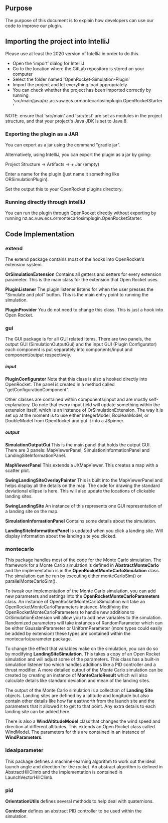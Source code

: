 ## Purpose

The purpose of this document is to explain how developers can use our code to improve our plugin.

## Importing the project into IntelliJ

Please use at least the 2020 version of IntelliJ in order to do this.

- Open the ‘import’ dialog for IntelliJ
- Go to the location where the GitLab repository is stored on your computer
- Select the folder named 'OpenRocket-Simulation-Plugin'
- Import the project and let everything load appropriately
- You can check whether the project has been imported correctly by running 'src/main/java/nz.ac.vuw.ecs.ormontecarlosimplugin.OpenRocketStarter'

NOTE: ensure that 'src/main' and 'src/test' are set as modules in the project structure, and that your project's Java JDK is set to Java 8.

### Exporting the plugin as a JAR

You can export as a jar using the command "gradle jar".

Alternatively, using IntelliJ, you can export the plugin as a jar by going:

Project Structure -> Artifacts -> + Jar (empty)

Enter a name for the plugin (just name it something like ORSimulationPlugin).

Set the output this to your OpenRocket plugins directory.

### Running directly through intelliJ

You can run the plugin through OpenRocket directly without exporting by running nz.ac.vuw.ecs.ormontecarlosimplugin.OpenRocketStarter.

## Code Implementation

### extend

The extend package contains most of the hooks into OpenRocket's extension system.

**OrSimulationExtension** Contains all getters and setters for every extension parameter. This is the main class for the extension that Open Rocket uses.

**PluginListener** The plugin listener listens for when the user presses the "Simulate and plot" button. This is the main entry point to running the simulation.

**PluginProvider** You do not need to change this class. This is just a hook into Open Rocket.

### gui

The GUI package is for all GUI related items. There are two panels, the output GUI (SimulationOutputGui) and the input GUI (Plugin Configurator) each component is put separately into components/input and component/output respectively.

##### input

**PluginConfigurator** Note that this class is also a hooked directly into OpenRocket. The panel is created in a method called "getConfigurationComponent".

Other classes are contained within components/input and are mostly self-explanatory. Do note that every input field will update something within the extension itself, which is an instance of OrSimulationExtension. The way it is set up at the moment is to use either IntegerModel, BooleanModel, or DoubleModel from OpenRocket and put it into a JSpinner.

##### output

**SimulationOutputGui** This is the main panel that holds the output GUI. There are 3 panels: MapViewerPanel, SimulationInformationPanel and LandingSiteInformationPanel.

**MapViewerPanel** This extends a JXMapViewer. This creates a map with a scatter plot.

**SwingLandingSiteOverlayPainter** This is built into the MapViewerPanel and helps display all the details on the map. The code for drawing the standard deviational ellipse is here. This will also update the locations of clickable landing sites.

**SwingLandingSite** An instance of this represents one GUI representation of a landing site on the map.

**SimulationInformationPanel** Contains some details about the simulation.

**LandingSiteInformatitonPanel** Is updated when you click a landing site. Will display information about the landing site you clicked.

### montecarlo

This package handles most of the code for the Monte Carlo simulation. The framework for a Monte Carlo simulation is defined in **AbstractMonteCarlo** and the implementation is in the **OpenRocketMonteCarloSimulation** class. The simulation can be run by executing either monteCarloSim() or parallelMonteCarloSim().

To tweak our implementation of the Monte Carlo simulation, you can add new parameters and settings into the **OpenRocketMonteCarloParameters** class. An instance of OpenRocketMonteCarloSimulation will take an OpenRocketMonteCarloParameters instance. Modifying the OpenRocketMonteCarloParameters to handle new additions to OrSimulationExtension will allow you to add new variables to the simulation. Randomized parameters will take instances of RandomParameter which can be either GaussianParameter or UniformParameter (more types could easily be added by extension) these types are contained within the montecarlo/parameter package.

To change the effect that variables make on the simulation, you can do so by modifying **LandingSiteSimulation**. This takes a copy of an Open Rocket simulation and will adjust some of the parameters. This class has a built-in simulation listener too which handles additions like a PID controller and a thrust modifier. A more detailed output of the Monte Carlo simulation can be created by creating an instance of **MonteCarloResult** which will also calculate details like standard deviation and mean of the landing sites.

The output of the Monte Carlo simulation is a collection of **Landing Site** objects. Landing sites are defined by a latitude and longitude but also contain other details like how far east/north from the launch site and the parameters that it allowed it to get to that point. Any extra details to each landing site can be added here.

There is also a **WindAltitudeModel** class that changes the wind speed and direction at different altitudes. This extends an Open Rocket class called WindModel. The parameters for this are contained in an instance of **WindParameters**.


### idealparameter

This package defines a machine-learning algorithm to work out the ideal launch angle and direction for the rocket. An abstract algorithm is defined in AbstractHillClimb and the implementation is contained in LaunchVectorHillClimb.

### pid

**OrientationUtils** defines several methods to help deal with quaternions.

**Controller** defines an abstract PID controller to be used within the simulation.